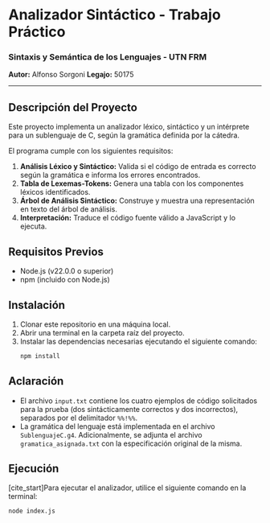 # Analizador Sintáctico - Trabajo Práctico
### Sintaxis y Semántica de los Lenguajes - UTN FRM

**Autor:** Alfonso Sorgoni
**Legajo:** 50175

---

## Descripción del Proyecto

Este proyecto implementa un analizador léxico, sintáctico y un intérprete para un sublenguaje de C, según la gramática definida por la cátedra.

El programa cumple con los siguientes requisitos:
1.  **Análisis Léxico y Sintáctico:** Valida si el código de entrada es correcto según la gramática e informa los errores encontrados.
2.  **Tabla de Lexemas-Tokens:** Genera una tabla con los componentes léxicos identificados.
3.  **Árbol de Análisis Sintáctico:** Construye y muestra una representación en texto del árbol de análisis.
4.  **Interpretación:** Traduce el código fuente válido a JavaScript y lo ejecuta.

## Requisitos Previos

* Node.js (v22.0.0 o superior)
* npm (incluido con Node.js)

## Instalación

1.  Clonar este repositorio en una máquina local.
2.  Abrir una terminal en la carpeta raíz del proyecto.
3.  Instalar las dependencias necesarias ejecutando el siguiente comando:
    ```bash
    npm install
    ```

## Aclaración

* El archivo `input.txt` contiene los cuatro ejemplos de código solicitados para la prueba (dos sintácticamente correctos y dos incorrectos), separados por el delimitador `%%!%%`.
* La gramática del lenguaje está implementada en el archivo `SublenguajeC.g4`. Adicionalmente, se adjunta el archivo `gramatica_asignada.txt` con la especificación original de la misma.


## Ejecución

[cite_start]Para ejecutar el analizador, utilice el siguiente comando en la terminal: 
```bash
node index.js